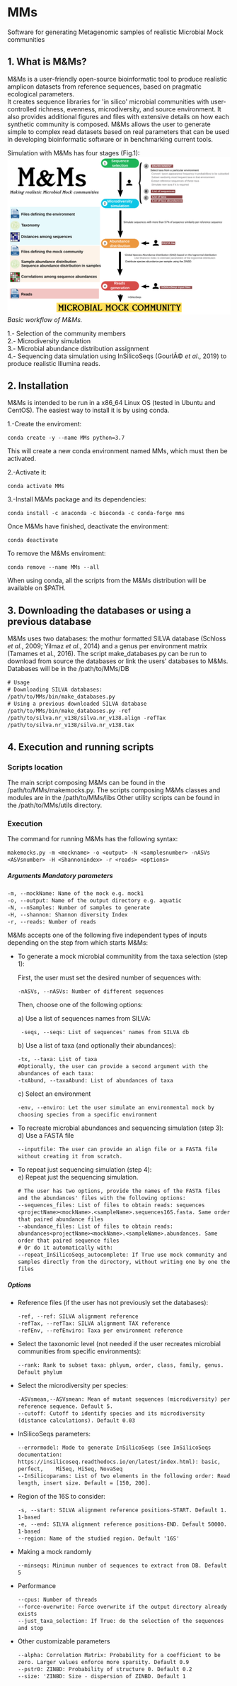 # MMs
Software for generating Metagenomic samples of realistic Microbial Mock communities

## 1. What is M&Ms?  

M&Ms is a user-friendly open-source bioinformatic tool to produce realistic amplicon datasets from reference sequences, based on pragmatic ecological parameters.   
It creates sequence libraries for 'in silico' microbial communities with user-controlled richness, evenness, microdiversity, and source environment. It also provides additional figures and files with extensive details on how each synthetic community is composed.
M&Ms allows the user to generate simple to complex read datasets based on real parameters that can be used in developing bioinformatic software or in benchmarking current tools.  

Simulation with M&Ms has four stages (Fig.1):  
![](https://github.com/ggnatalia/MMs/blob/images/Figure_1.png)
*Basic workflow of M&Ms.*  

  1.- Selection of the community members  
  2.- Microdiversity simulation  
  3.- Microbial abundance distribution assignment    
  4.- Sequencing data simulation using InSilicoSeqs (GourlÃ© *et al*., 2019) to produce realistic Illumina reads.    

## 2. Installation

M&Ms is intended to be run in a x86_64 Linux OS (tested in Ubuntu and CentOS). The easiest way to install it is by using conda.

  1.-Create the enviroment:
    
    conda create -y --name MMs python=3.7

  This will create a new conda environment named MMs, which must then be activated.

  2.-Activate it:
    
    conda activate MMs

  3.-Install M&Ms package and its dependencies:
    
    conda install -c anaconda -c bioconda -c conda-forge mms

  Once M&Ms have finished, deactivate the environment:
    
    conda deactivate

  To remove the M&Ms enviroment:
    
    conda remove --name MMs --all

When using conda, all the scripts from the M&Ms distribution will be available on $PATH.


## 3. Downloading the databases or using a previous database

M&Ms uses two databases: the mothur formatted SILVA database (Schloss *et al*., 2009; Yilmaz *et al*., 2014) and a genus per environment matrix (Tamames et al., 2016). The script make_databases.py can be run to download from source the databases or link the users' databases to M&Ms. 
Databases will be in the /path/to/MMs/DB
    
    # Usage
    # Downloading SILVA databases:
    /path/to/MMs/bin/make_databases.py
    # Using a previous downloaded SILVA database
    /path/to/MMs/bin/make_databases.py -ref /path/to/silva.nr_v138/silva.nr_v138.align -refTax /path/to/silva.nr_v138/silva.nr_v138.tax


 ## 4. Execution and running scripts

### Scripts location
The main script composing M&Ms can be found in the /path/to/MMs/makemocks.py. The scripts composing M&Ms classes and modules are in the /path/to/MMs/libs
Other utility scripts can be found in the /path/to/MMs/utils directory. 

### Execution
The command for running M&Ms has the following syntax:

    makemocks.py -m <mockname> -o <output> -N <samplesnumber> -nASVs <ASVsnumber> -H <Shannonindex> -r <reads> <options> 

##### Arguments Mandatory parameters
    
    -m, --mockName: Name of the mock e.g. mock1    
    -o, --output: Name of the output directory e.g. aquatic    
    -N, --nSamples: Number of samples to generate        
    -H, --shannon: Shannon diversity Index   
    -r, --reads: Number of reads
    
M&Ms accepts one of the following five independent types of inputs depending on the step from which starts M&Ms:

- To generate a mock microbial communitity from the taxa selection (step 1):

  First, the user must set the desired number of sequences with:
   
      -nASVs, --nASVs: Number of different sequences
    
  Then, choose one of the following options:

   a) Use a list of sequences names from SILVA: 
   
       -seqs, --seqs: List of sequences' names from SILVA db
   
   b) Use a list of taxa (and optionally their abundances):
   
      -tx, --taxa: List of taxa
      #Optionally, the user can provide a second argument with the abundances of each taxa:
      -txAbund, --taxaAbund: List of abundances of taxa
    
   c) Select an environment   

      -env, --enviro: Let the user simulate an environmental mock by choosing species from a specific environment

- To recreate microbial abundances and sequencing simulation (step 3):   
   d) Use a FASTA file  
    
      --inputfile: The user can provide an align file or a FASTA file without creating it from scratch.

- To repeat just sequencing simulation (step 4):   
   e) Repeat just the sequencing simulation.  
   
      # The user has two options, provide the names of the FASTA files and the abundances' files with the following options:
      --sequences_files: List of files to obtain reads: sequences <projectName><mockName>.<sampleName>.sequences16S.fasta. Same order that paired abundance files
      --abundance_files: List of files to obtain reads: abundances<projectName><mockName>.<sampleName>.abundances. Same order that paired sequence files
      # Or do it automatically with:
      --repeat_InSilicoSeqs_autocomplete: If True use mock community and samples directly from the directory, without writing one by one the files
   
##### Options

 - Reference files (if the user has not previously set the databases): 
      
       -ref, --ref: SILVA alignment reference
       -refTax, --refTax: SILVA alignment TAX reference    
       -refEnv, --refEnviro: Taxa per environment reference
 
 - Select the taxonomic level (not needed if the user recreates microbial communities from specific environments):
        
       --rank: Rank to subset taxa: phlyum, order, class, family, genus. Default phylum
 
 - Select the microdiversity per species:
 
       -ASVsmean,--ASVsmean: Mean of mutant sequences (microdiversity) per reference sequence. Default 5.
       --cutoff: Cutoff to identify species and its microdiversity (distance calculations). Default 0.03

 - InSilicoSeqs parameters:    

       --errormodel: Mode to generate InSilicoSeqs (see InSilicoSeqs documentation: https://insilicoseq.readthedocs.io/en/latest/index.html): basic, perfect,    MiSeq, HiSeq, NovaSeq
       --InSilicoparams: List of two elements in the following order: Read length, insert size. Default = [150, 200]. 
  
  - Region of the 16S to consider: 
    
        -s, --start: SILVA alignment reference positions-START. Default 1. 1-based
        -e, --end: SILVA alignment reference positions-END. Default 50000. 1-based
        --region: Name of the studied region. Default '16S'    
   
   - Making a mock randomly 
    
         --minseqs: Minimun number of sequences to extract from DB. Default 5
    
   - Performance
 
         --cpus: Number of threads
         --force-overwrite: Force overwrite if the output directory already exists
         --just_taxa_selection: If True: do the selection of the sequences and stop
    
   - Other customizable parameters
    
         --alpha: Correlation Matrix: Probability for a coefficient to be zero. Larger values enforce more sparsity. Default 0.9
         --pstr0: ZINBD: Probability of structure 0. Default 0.2
         --size: 'ZINBD: Size - dispersion of ZINBD. Default 1
